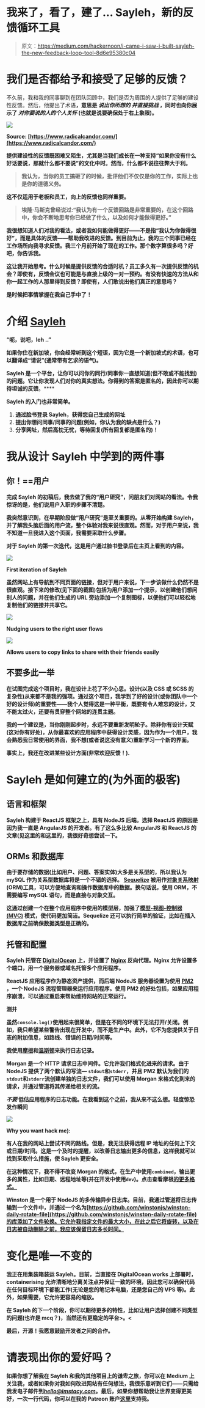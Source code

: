 # 我来了，看了，建了… Sayleh，新的反馈循环工具

> 原文：<https://medium.com/hackernoon/i-came-i-saw-i-built-sayleh-the-new-feedback-loop-tool-8d6e95380c04>

# 我们是否都给予和接受了足够的反馈？

不久前，我和我的同事聊到在团队回顾中，我们是否为周围的人提供了足够的建设性反馈。然后，他提出了术语[](http://firstround.com/review/radical-candor-the-surprising-secret-to-being-a-good-boss/)**，意思是 ***说出你所想的*** ***并直接挑战*** ，同时也向你展示了 ***对你要说的人的个人关怀*** (也就是说要确保处于右上象限)。**

**![](img/c89c0151bfa76fbcb0db6799a7b55899.png)**

**Source: [https://www.radicalcandor.com/](https://www.radicalcandor.com/)**

**提供建设性的反馈既困难又陌生，尤其是当我们成长在一种支持“如果你没有什么好话要说，那就什么都不要说”的文化中时。然而，什么都不说往往弊大于利。**

> **我认为，当你的员工搞砸了的时候，批评他们不仅仅是你的工作，实际上也是你的道德义务。**

**这不仅适用于老板和员工，向上的反馈也同样重要。**

> **埃隆·马斯克曾经说过:“我认为有一个反馈回路是非常重要的，在这个回路中，你会不断地思考你已经做了什么，以及如何才能做得更好。”**

**我很想知道人们对我的看法，或者我如何能做得更好——不是指“我认为你做得很好”，而是具体的反馈——帮助我改进的反馈。到目前为止，我的三个同事已经在工作场所向我寻求反馈。我三个月前开始了现在的工作。那个数字算很多吗？好吧，你告诉我。**

**这让我开始思考。什么时候是提供反馈的合适时机？员工多久有一次提供反馈的机会？即使有，反馈会议也可能是与直接上级的一对一预约。有没有快速的方法从和你一起工作的人那里得到反馈？即使有，人们敢说出他们真正的意思吗？**

**是时候把事情掌握在我自己手中了！**

# **介绍 [Sayleh](http://sayleh.com)**

**“呃，说吧，leh ..”**

**如果你住在新加坡，你会经常听到这个短语，因为它是一个新加坡式的术语，也可以翻译成“请说”(通常带有乞求的语气)。**

**Sayleh 是一个平台，让你可以问你的同行/同事你一直想知道(但不敢或不能找到)的问题。它让你发现人们对你的真实想法。你得到的答案是匿名的，因此你可以期待坦诚的反馈**。****

**Sayleh 的入门也非常简单。**

1.  **通过脸书登录 Sayleh，获得您自己生成的网址**
2.  **提出你想问同事/同事的问题(例如，你认为我的缺点是什么？)**
3.  **分享网址，然后高枕无忧，等待回复(所有回复都是匿名的)！**

# **我从设计 Sayleh 中学到的两件事**

## **你！==用户**

**完成 Sayleh 的初稿后，我去做了我的“用户研究”，问朋友们对网站的看法。令我惊讶的是，他们说用户入职的步骤不清楚。**

**我突然意识到，在早期阶段做“用户研究”是至关重要的。从零开始构建 Sayleh，并了解我头脑后面的用户流，整个体验对我来说很直观。然而，对于用户来说，我不知道一旦我进入这个页面，我需要采取什么步骤。**

**对于 Sayleh 的第一次迭代，这是用户通过脸书登录后在主页上看到的内容。**

**![](img/e71c48fb348780a46e8d54c06668881b.png)**

**First iteration of Sayleh**

**虽然网站上有导航到不同页面的链接，但对于用户来说，下一步该做什么仍然不是很直观。接下来的修改(见下面的截图)包括为用户添加一个提示，以创建他们想问别人的问题，并在他们生成的 URL 旁边添加一个复制图标，以便他们可以轻松地复制他们的链接并共享它。**

**![](img/e9324cabbdf931eb979499cabc3c76c8.png)**

**Nudging users to the right user flows**

**![](img/7703d5f35e95a1c87ae82eca3e3e8bca.png)**

**Allows users to copy links to share with their friends easily**

## **不要多此一举**

**在试图完成这个项目时，我在设计上花了不少心思。设计(以及 CSS 或 SCSS 的复杂性)从来都不是我的强项。通过这个项目，我学到了好的设计(或你团队中一个好的设计师)的重要性——我个人觉得这是一种平衡，既要有令人难忘的设计，又不能太过火，还要有贯穿整个网站的连贯主题。**

**我的一个建议是，当你刚刚起步时，永远不要重新发明轮子。除非你有设计天赋(这对你有好处)，从你最喜欢的应用程序中获得设计灵感，因为作为一个用户，我会熟悉我日常使用的界面，我不想(或者说这没有意义)重新学习一个新的界面。**

**事实上，我还在改进某些设计方面(非常欢迎反馈！).**

# **Sayleh 是如何建立的(为外面的极客)**

## **语言和框架**

**Sayleh 构建于 ReactJS 框架之上，具有 NodeJS 后端。选择 ReactJS 的原因是因为我一直是 AngularJS 的开发者。有了这么多比较 AngularJS 和 ReactJS 的文章(见这里的和这里的，我很好奇想尝试一下。**

## **ORMs 和数据库**

**由于要存储的数据(比如用户、问题、答案实体)大多是关系型的，所以我认为 mySQL 作为关系型数据库将是一个不错的选择。 [Sequelize](http://docs.sequelizejs.com/) 被用作[对象关系映射](https://en.wikipedia.org/wiki/Object-relational_mapping) (ORM)工具，可以方便地查询和操作数据库中的数据。换句话说，使用 ORM，不需要编写 mySQL 语句，而是直接与对象交互。**

**这通过创建一个在整个应用程序中使用的模型层，加强了[模型-视图-控制器(MVC)](https://en.wikipedia.org/wiki/Model%E2%80%93view%E2%80%93controller) 模式，使代码更加简洁。Sequelize 还可以执行简单的验证，比如在插入数据库之前确保数据类型是正确的。**

## **托管和配置**

**Sayleh 托管在 [DigitalOcean](https://www.digitalocean.com/) 上，并设置了 [Nginx](https://nginx.org/en/) 反向代理。Nginx 允许设置多个端口，用一个服务器或域名托管多个应用程序。**

**ReactJS 应用程序作为静态资产提供，而后端 NodeJS 服务器设置为使用 [PM2](http://pm2.keymetrics.io/) ，一个 NodeJS 流程管理器来运行应用程序。使用 PM2 的好处包括，如果应用程序崩溃，可以通过重启来帮助维持网站的正常运行。**

****测井****

**虽然`console.log()`使用起来很简单，但是在不同的环境下无法打开/关闭。例如，我只希望某些警告出现在开发中，而不是生产中。此外，它不为您提供关于日志的附加信息，如路线、错误的日期/时间等。**

**我使用[摩根](https://github.com/expressjs/morgan)和[温斯顿](https://github.com/winstonjs/winston/tree/2.4.0)来执行日志记录。**

**Morgan 是一个 HTTP 请求日志中间件。它允许我们格式化进来的请求。由于 NodeJS 提供了两个默认的写流— `stdout`和`stderr`，并且 PM2 默认为我们的`stdout`和`stderr`流创建单独的日志文件，我们可以使用 Morgan 来格式化到来的请求，并通过管道将其传递给相关的流。**

*****不要*** 低估应用程序的日志功能。在我看到这个之前，我从来不这么想。**轻度惊恐发作瞬间****

**![](img/69b51232db9977e2af741d9fed2c1d6a.png)**

**Why you want hack me):**

**有人在我的网站上尝试不同的路线。但是，我无法获得远程 IP 地址的任何上下文或日期/时间。这是一个及时的提醒，以改善日志输出更多的信息，这样我就可以找到采取什么措施，使 Sayleh 更安全。**

**在这种情况下，我不得不改变 Morgan 的格式，在生产中使用`combined`，输出更多的属性，比如日期、远程地址等(并在开发中使用`dev`)。点击查看摩根[的更多格式。](https://github.com/expressjs/morgan)**

**Winston 是一个用于 NodeJS 的多传输异步日志库。目前，我通过管道将日志传输到一个文件中，并通过一个名为[https://github.com/winstonjs/winston-daily-rotate-file](https://github.com/winstonjs/winston-daily-rotate-file)的库添加了文件轮换。它允许我指定文件的最大大小，在此之后它将旋转，以及在日志被自动删除之前，我应该保留日志多长时间。**

# **变化是唯一不变的**

**我正在用集装箱装运 Sayleh。目前，当直接在 DigitalOcean works 上部署时，containerising 允许清晰地分离关注点并保证一致的环境，因此您可以确保代码在任何目标环境下都能工作(无论是您的笔记本电脑，还是您自己的 VPS 等)。此外，如果需要，它允许更容易的缩放。**

**在 Sayleh 的下一个阶段，你可以期待更多的特性，比如让用户选择创建不同类型的问题(也许是 mcq？)，当然还有更稳定的平台>。<**

**最后，开源！我愿意鼓励开发者之间的合作。**

# **请表现出你的爱好吗？**

**如果你想了解我在 Sayleh 和我的其他项目上的谦卑之旅，你可以在 Medium 上关注我，或者如果你对我如何改进网站有任何想法，我很乐意听到它们——只需给我发电子邮件到*hello@imstacy.com*。最后，如果你想帮助我让世界变得更美好，一次一行代码，你可以在我的 Patreon 账户[这里](https://www.patreon.com/stacygohys)支持我。**